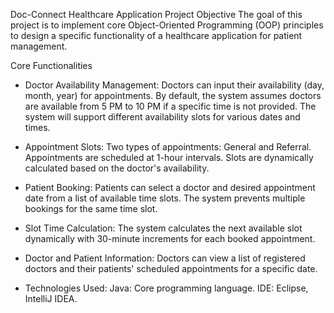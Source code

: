 Doc-Connect Healthcare Application
Project Objective
The goal of this project is to implement core Object-Oriented Programming (OOP) principles to design a specific functionality of a healthcare application for patient management.

Core Functionalities
- Doctor Availability Management: Doctors can input their availability (day, month, year) for appointments. By default, the system assumes doctors are available from 5 PM to 10 PM if a specific time is not provided.
The system will support different availability slots for various dates and times.
- Appointment Slots: Two types of appointments: General and Referral.
                     Appointments are scheduled at 1-hour intervals.
                     Slots are dynamically calculated based on the doctor's availability.
- Patient Booking: Patients can select a doctor and desired appointment date from a list of available time slots.
The system prevents multiple bookings for the same time slot.
- Slot Time Calculation: The system calculates the next available slot dynamically with 30-minute increments for each booked appointment.
- Doctor and Patient Information: Doctors can view a list of registered doctors and their patients' scheduled appointments for a specific date.
  
- Technologies Used:
Java: Core programming language.
IDE: Eclipse, IntelliJ IDEA.
